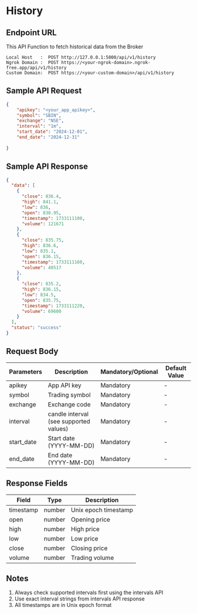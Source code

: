 # History

## Endpoint URL

This API Function to fetch historical data from the Broker

```http
Local Host   :  POST http://127.0.0.1:5000/api/v1/history
Ngrok Domain :  POST https://<your-ngrok-domain>.ngrok-free.app/api/v1/history
Custom Domain:  POST https://<your-custom-domain>/api/v1/history
```



## Sample API Request

```json
{
    "apikey": "<your_app_apikey>",
    "symbol": "SBIN",
    "exchange": "NSE",
    "interval": "1m",
    "start_date": "2024-12-01",
    "end_date": "2024-12-31"
  
}

```

###

## Sample API Response

```json
{
  "data": [
    {
      "close": 836.4,
      "high": 841.1,
      "low": 836,
      "open": 838.95,
      "timestamp": 1733111100,
      "volume": 121671
    },
    {
      "close": 835.75,
      "high": 836.6,
      "low": 835.1,
      "open": 836.15,
      "timestamp": 1733111160,
      "volume": 40517
    },
    {
      "close": 835.2,
      "high": 836.15,
      "low": 834.5,
      "open": 835.75,
      "timestamp": 1733111220,
      "volume": 69600
    }
  ],
  "status": "success"
}
```



## Request Body



| Parameters  | Description                            | Mandatory/Optional | Default Value |
| ----------- | -------------------------------------- | ------------------ | ------------- |
| apikey      | App API key                            | Mandatory          | -             |
| symbol      | Trading symbol                         | Mandatory          | -             |
| exchange    | Exchange code                          | Mandatory          | -             |
| interval    | candle interval (see supported values) | Mandatory          | -             |
| start\_date | Start date (YYYY-MM-DD)                | Mandatory          | -             |
| end\_date   | End date (YYYY-MM-DD)                  | Mandatory          | -             |



## Response Fields

| Field     | Type   | Description          |
| --------- | ------ | -------------------- |
| timestamp | number | Unix epoch timestamp |
| open      | number | Opening price        |
| high      | number | High price           |
| low       | number | Low price            |
| close     | number | Closing price        |
| volume    | number | Trading volume       |



## Notes



1. Always check supported intervals first using the intervals API
2. Use exact interval strings from intervals API response
3. All timestamps are in Unix epoch format
